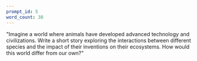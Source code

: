 ```yaml
---
prompt_id: 5
word_count: 38
---
```


"Imagine a world where animals have developed advanced technology and civilizations. Write a short story exploring the interactions between different species and the impact of their inventions on their ecosystems. How would this world differ from our own?"
